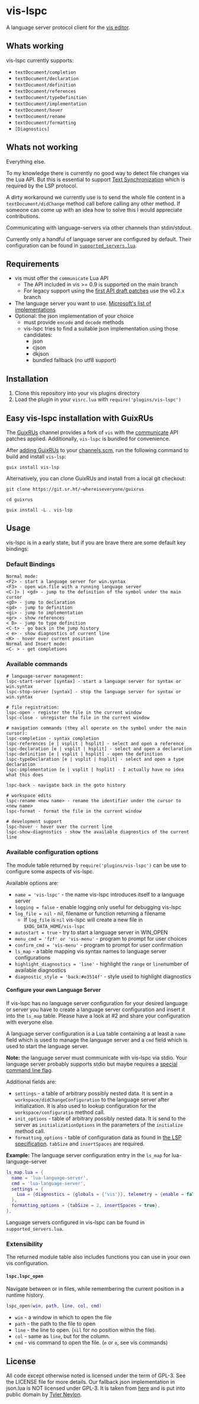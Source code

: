 # vis-lspc

A language server protocol client for the [vis editor](https://github.com/martanne/vis).

## Whats working

vis-lspc currently supports:
* `textDocument/completion`
* `textDocument/declaration`
* `textDocument/definition`
* `textDocument/references`
* `textDocument/typeDefinition`
* `textDocument/implementation`
* `textDocument/hover`
* `textDocument/rename`
* `textDocument/formatting`
* `[Diagnostics]`

## Whats not working

Everything else.

To my knowledge there is currently no good way to detect file changes via the Lua API.
But this is essential to support [Text Synchronization](https://microsoft.github.io/language-server-protocol/specifications/specification-current/#textSynchronization) which is required by the
LSP protocol.

A dirty workaround we currently use is to send the whole file content in a `textDocument/didChange`
method call before calling any other method.
If someone can come up with an idea how to solve this I would appreciate contributions.

Communicating with language-servers via other channels than stdin/stdout.

Currently only a handful of language server are configured by default.
Their configuration can be found in [`supported_servers.lua`](https://gitlab.com/muhq/vis-lspc/-/blob/main/supported-servers.lua).

## Requirements

* vis must offer the `communicate` Lua API
  * The API included in vis >= 0.9 is supported on the main branch
  * For legacy support using the [first API draft patches](https://github.com/martanne/vis/pull/675) use the v0.2.x branch
* The language server you want to use. [Microsoft's list of implementations](https://microsoft.github.io/language-server-protocol/implementors/servers/)
* Optional: the json implementation of your choice
	* must provide `encode` and `decode` methods
	* vis-lspc tries to find a suitable json implementation using those candidates:
		* json
		* cjson
		* dkjson
		* bundled fallback (no utf8 support)

## Installation

1. Clone this repository into your vis plugins directory
2. Load the plugin in your `visrc.lua` with `require('plugins/vis-lspc')`

## Easy vis-lspc installation with GuixRUs

The [GuixRUs](https://git.sr.ht/~whereiseveryone/guixrus) channel provides a fork of `vis` with the [communicate](https://github.com/martanne/vis/pull/675) API patches applied. Additionally, `vis-lspc` is bundled for convenience.

After [adding GuixRUs](https://git.sr.ht/~whereiseveryone/guixrus#permanent) to your [channels.scm](https://guix.gnu.org/manual/en/html_node/Using-a-Custom-Guix-Channel.html), run the following command to build and install `vis-lsp`:

`guix install vis-lsp`

Alternatively, you can clone GuixRUs and install from a local git checkout:

`git clone https://git.sr.ht/~whereiseveryone/guixrus`

`cd guixrus`

`guix install -L . vis-lsp`

## Usage

vis-lspc is in a early state, but if you are brave there are some default key bindings:

### Default Bindings

	Normal mode:
	<F2> - start a language server for win.syntax
	<F3> - open win.file with a running language server
	<C-]> | <gd> - jump to the definition of the symbol under the main cursor
	<gD> - jump to declaration
	<gd> - jump to definition
	<gi> - jump to implementation
	<gr> - show references
	< D> - jump to type definition
	<C-t> - go back in the jump history
	< e> - show diagnostics of current line
	<K> - hover over current position
	Normal and Insert mode:
	<C- > - get completions


### Available commands

	# language-server management:
	lspc-start-server [syntax] - start a language server for syntax or win.syntax
	lspc-stop-server [syntax] - stop the language server for syntax or win.syntax

	# file registration:
	lspc-open - register the file in the current window
	lspc-close - unregister the file in the current window

	# navigation commands (they all operate on the symbol under the main cursor):
	lspc-completion - syntax completion
	lspc-references [e | vsplit | hsplit] - select and open a reference
	lspc-declaration [e | vsplit | hsplit] - select and open a declaration
	lspc-definition [e | vsplit | hsplit] - open the definition
	lspc-typeDeclaration [e | vsplit | hsplit] - select and open a type declaration
	lspc-implementation [e | vsplit | hsplit] - I actually have no idea what this does

	lspc-back - navigate back in the goto history

	# workspace edits
	lspc-rename <new name> - rename the identifier under the cursor to <new name>
	lspc-format - format the file in the current window

	# development support
	lspc-hover - hover over the current line
	lspc-show-diagnostics - show the available diagnostics of the current line

### Available configuration options

The module table returned by `require('plugins/vis-lspc')` can be use to configure
some aspects of vis-lspc.

Available options are:

* `name = 'vis-lspc'` - the name vis-lspc introduces itself to a language server
* `logging = false` - enable logging only useful for debugging vis-lspc
* `log_file = nil` - nil, filename or function returning a filename
  * If `log_file` is `nil` vis-lspc will create a new file in `$XDG_DATA_HOME/vis-lspc`
* `autostart = true` - try to start a language server in WIN_OPEN
* `menu_cmd = 'fzf' or 'vis-menu'` - program to prompt for user choices
* `confirm_cmd = 'vis-menu'` - program to prompt for user confirmation
* `ls_map` - a table mapping vis syntax names to language server configurations
* `highlight_diagnostics = 'line'` - highlight the `range` or `line`number of available diagnostics
* `diagnostic_style = 'back:#e3514f'` - style used to highlight diagnostics

#### Configure your own Language Server

If vis-lspc has no language server configuration for your desired language or server
you have to create a language server configuration and insert it into the `ls_map`
table.
Please have a look at #2 and share your configuration with everyone else.

A language server configuration is a Lua table containing a at least a `name` field
which is used to manage the language server and a `cmd` field which is used to
start the language server.

**Note:** the language server must communicate with vis-lspc via stdio.
Your language server probably supports stdio but maybe requires a [special
command line flag](https://microsoft.github.io/language-server-protocol/specifications/specification-current/#implementationConsiderations).

Additional fields are:

* `settings` - a table of arbitrary possibly nested data. It is sent in a `workspace/didChangeConfiguration` to the language server after initialization. It is also used to lookup configuration for the `workspace/configuratio` method call.
* `init_options` - table of arbitrary possibly nested data. It is send to the server as `initializationOptions` in the parameters of the `initialize` method call.
* `formatting_options` - table of configuration data as found in [the LSP specification](https://microsoft.github.io/language-server-protocol/specifications/lsp/3.17/specification/#textDocument_formatting). `tabSize` and `insertSpaces` are required.

**Example:** The language server configuration entry in the  `ls_map` for lua-language-server

```lua
ls_map.lua = {
  name = 'lua-language-server',
  cmd = 'lua-language-server',
  settings = {
    Lua = {diagnostics = {globals = {'vis'}}, telemetry = {enable = false}},
  },
  formatting_options = {tabSize = 2, insertSpaces = true},
},
```

Language servers configured in vis-lspc can be found in `supported_servers.lua`.

### Extensibility

The returned module table also includes functions you can use in your own vis
configuration.

#### `lspc.lspc_open`

Navigate between or in files, while remembering the current position in a runtime history.

```lua
lspc_open(win, path, line, col, cmd)
```

  - `win` - a window in which to open the file
  - `path` - the path to the file to open
  - `line` - the line to open. (`nil` for no position within the file).
  - `col` - same as `line`, but for the column.
  - `cmd` - vis command to open the file. (`e` or `o`, see vis commands)

## License

All code except otherwise noted is licensed under the term of GPL-3.
See the LICENSE file for more details.
Our fallback json implementation in json.lua is NOT licensed under GPL-3.
It is taken from [here](https://gist.github.com/tylerneylon/59f4bcf316be525b30ab)
and is put into public domain by [Tyler Neylon](https://github.com/tylerneylon).
